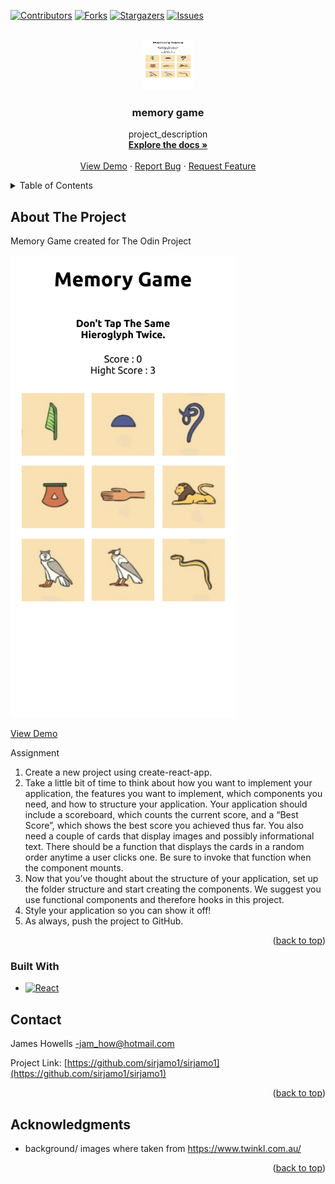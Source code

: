 <a name="readme-top"></a>

[![Contributors][contributors-shield]][contributors-url]
[![Forks][forks-shield]][forks-url]
[![Stargazers][stars-shield]][stars-url]
[![Issues][issues-shield]][issues-url]

<!-- PROJECT LOGO -->
<br />
<div align="center">
  <a href="http://sirjamo1.github.io/memory-game">
    <img src="src/components/assets/images/memoryGameScreenshot.png" alt="screenshot" width="80" height="80">
  </a>

<h3 align="center">memory game</h3>

  <p align="center">
    project_description
    <br />
    <a href="https://github.com/sirjamo1/sirjamo1"><strong>Explore the docs »</strong></a>
    <br />
    <br />
    <a href="http://sirjamo1.github.io/memory-game">View Demo</a>
    ·
    <a href="https://github.com/sirjamo1/sirjamo1/issues">Report Bug</a>
    ·
    <a href="https://github.com/sirjamo1/sirjamo1/issues">Request Feature</a>
  </p>
</div>

<!-- TABLE OF CONTENTS -->
<details>
  <summary>Table of Contents</summary>
  <ol>
    <li>
      <a href="#about-the-project">About The Project</a>
      <ul>
        <li><a href="#built-with">Built With</a></li>
      </ul>
    </li>
    <li><a href="#usage">Usage</a></li>
    <li><a href="#contact">Contact</a></li>
    <li><a href="#acknowledgments">Acknowledgments</a></li>
  </ol>
</details>

<!-- ABOUT THE PROJECT -->

## About The Project

Memory Game created for The Odin Project


<a href="http://sirjamo1.github.io/memory-game">
<img src="src/components/assets/images/memoryGameScreenshot.png" alt="screenshot" width="360" height="740">
</a>

<a href="http://sirjamo1.github.io/memory-game">View Demo</a>

Assignment

<ol>
<li>Create a new project using create-react-app.</li>
<li>Take a little bit of time to think about how you want to implement your application, the features you want to implement, which components you need, and how to structure your application. Your application should include a scoreboard, which counts the current score, and a “Best Score”, which shows the best score you achieved thus far. You also need a couple of cards that display images and possibly informational text. There should be a function that displays the cards in a random order anytime a user clicks one. Be sure to invoke that function when the component mounts.</li>
<li>Now that you’ve thought about the structure of your application, set up the folder structure and start creating the components. We suggest you use functional components and therefore hooks in this project.</li>
<li>Style your application so you can show it off!</li>
<li>As always, push the project to GitHub.</li>
</ol>

<p align="right">(<a href="#readme-top">back to top</a>)</p>

### Built With

-   [![React][react.js]][react-url]

<!-- CONTACT -->

## Contact

James Howells -jam_how@hotmail.com

Project Link: [https://github.com/sirjamo1/sirjamo1](https://github.com/sirjamo1/sirjamo1)

<p align="right">(<a href="#readme-top">back to top</a>)</p>

<!-- ACKNOWLEDGMENTS -->

## Acknowledgments

-   background/ images where taken from https://www.twinkl.com.au/

<p align="right">(<a href="#readme-top">back to top</a>)</p>

<!-- MARKDOWN LINKS & IMAGES -->
<!-- https://www.markdownguide.org/basic-syntax/#reference-style-links -->

[contributors-shield]: https://img.shields.io/github/contributors/sirjamo1/sirjamo1.svg?style=for-the-badge
[contributors-url]: https://github.com/sirjamo1/sirjamo1/graphs/contributors
[forks-shield]: https://img.shields.io/github/forks/sirjamo1/sirjamo1.svg?style=for-the-badge
[forks-url]: https://github.com/sirjamo1/sirjamo1/network/members
[stars-shield]: https://img.shields.io/github/stars/sirjamo1/sirjamo1.svg?style=for-the-badge
[stars-url]: https://github.com/sirjamo1/sirjamo1/stargazers
[issues-shield]: https://img.shields.io/github/issues/sirjamo1/sirjamo1.svg?style=for-the-badge
[issues-url]: https://github.com/sirjamo1/sirjamo1/issues
[license-shield]: https://img.shields.io/github/license/sirjamo1/sirjamo1.svg?style=for-the-badge
[license-url]: https://github.com/sirjamo1/sirjamo1/blob/master/LICENSE.txt
[linkedin-shield]: https://img.shields.io/badge/-LinkedIn-black.svg?style=for-the-badge&logo=linkedin&colorB=555
[linkedin-url]: https://linkedin.com/in/linkedin_username
[product-screenshot]: images/screenshot.png
[next.js]: https://img.shields.io/badge/next.js-000000?style=for-the-badge&logo=nextdotjs&logoColor=white
[next-url]: https://nextjs.org/
[react.js]: https://img.shields.io/badge/React-20232A?style=for-the-badge&logo=react&logoColor=61DAFB
[react-url]: https://reactjs.org/
[vue.js]: https://img.shields.io/badge/Vue.js-35495E?style=for-the-badge&logo=vuedotjs&logoColor=4FC08D
[vue-url]: https://vuejs.org/
[angular.io]: https://img.shields.io/badge/Angular-DD0031?style=for-the-badge&logo=angular&logoColor=white
[angular-url]: https://angular.io/
[svelte.dev]: https://img.shields.io/badge/Svelte-4A4A55?style=for-the-badge&logo=svelte&logoColor=FF3E00
[svelte-url]: https://svelte.dev/
[laravel.com]: https://img.shields.io/badge/Laravel-FF2D20?style=for-the-badge&logo=laravel&logoColor=white
[laravel-url]: https://laravel.com
[bootstrap.com]: https://img.shields.io/badge/Bootstrap-563D7C?style=for-the-badge&logo=bootstrap&logoColor=white
[bootstrap-url]: https://getbootstrap.com
[jquery.com]: https://img.shields.io/badge/jQuery-0769AD?style=for-the-badge&logo=jquery&logoColor=white
[jquery-url]: https://jquery.com
